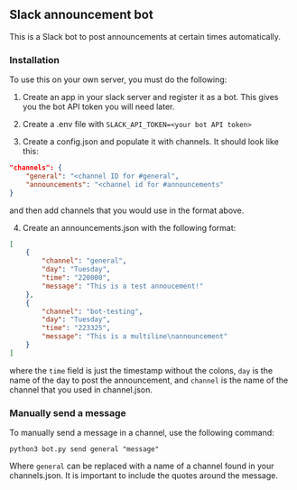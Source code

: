 ## Slack announcement bot

This is a Slack bot to post announcements at certain times automatically.

### Installation

To use this on your own server, you must do the following:

1. Create an app in your slack server and register it as a bot.  This gives you the bot API token you will need later.

2. Create a .env file with `SLACK_API_TOKEN=<your bot API token>`

3. Create a config.json and populate it with channels.  It should look like this:

```json
"channels": {
    "general": "<channel ID for #general",
    "announcements": "<channel id for #announcements"
}
```
and then add channels that you would use in the format above.

4. Create an announcements.json with the following format:

```json
[
    {
        "channel": "general",
        "day": "Tuesday",
        "time": "220000",
        "message": "This is a test annoucement!"
    },
    {
        "channel": "bot-testing",
        "day": "Tuesday",
        "time": "223325",
        "message": "This is a multiline\nannouncement"
    }
]
```

where the `time` field is just the timestamp without the colons, `day` is the name of the day to post the announcement, and `channel` is the name of the channel that you used in channel.json.

### Manually send a message

To manually send a message in a channel, use the following command:

`python3 bot.py send general "message"`

Where `general` can be replaced with a name of a channel found in your channels.json.  It is important to include the quotes around the message.
